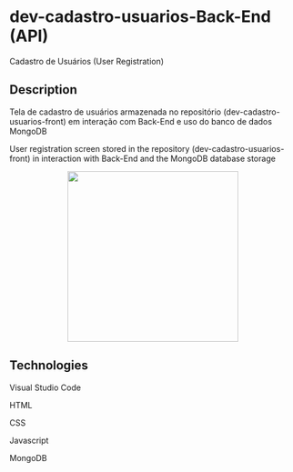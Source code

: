 # dev-cadastro-usuarios-Back-End (API)

Cadastro de Usuários (User Registration)

## Description
Tela de cadastro de usuários armazenada no repositório (dev-cadastro-usuarios-front) em interação com Back-End e uso do banco de dados MongoDB
<p>User registration screen stored in the repository (dev-cadastro-usuarios-front) in interaction with Back-End and the MongoDB database storage</p>

<p align="center">
<img width="300px" src="https://github.com/user-attachments/assets/67567fad-641c-4d09-8959-e61e7f5d9dfb">
</p>


## Technologies
<p>Visual Studio Code</p>
<p>HTML</p>
<p>CSS</p>
<p>Javascript</p>
<p>MongoDB</p>

